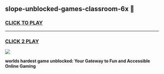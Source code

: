 
## slope-unblocked-games-classroom-6x 👋
<h3>
<a href="https://premium.freeplayer.one?title=slope-unblocked-games-classroom-6x&ref=14F">CLICK TO PLAY</a></h3>
<hr>

<h3>
<a href="https://premium.freeplayer.one?title=slope-unblocked-games-classroom-6x&ref=14F">CLICK 2 PLAY</a>
  
</h3>

<a href="https://premium.freeplayer.one?title=slope-unblocked-games-classroom-6x&ref=12F/"><img src="https://clearcache.store/games.png"></a>


**worlds hardest game unblocked: Your Gateway to Fun and Accessible Online Gaming**
